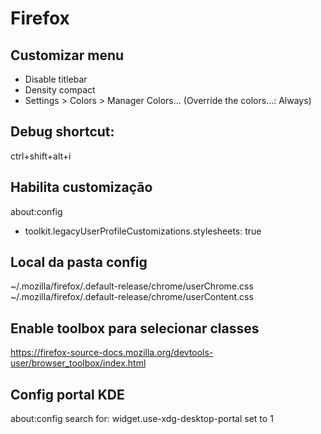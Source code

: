 # Firefox

## Customizar menu
- Disable titlebar
- Density compact
- Settings > Colors > Manager Colors... (Override the colors...: Always)

## Debug shortcut:
ctrl+shift+alt+i

## Habilita customização
about:config
- toolkit.legacyUserProfileCustomizations.stylesheets: true

## Local da pasta config
~/.mozilla/firefox/.default-release/chrome/userChrome.css
~/.mozilla/firefox/.default-release/chrome/userContent.css

## Enable toolbox para selecionar classes
https://firefox-source-docs.mozilla.org/devtools-user/browser_toolbox/index.html

## Config portal KDE
about:config
search for: widget.use-xdg-desktop-portal
set to 1
